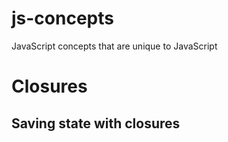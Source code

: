 js-concepts
===========

JavaScript concepts that are unique to JavaScript

# Closures
## Saving state with closures
